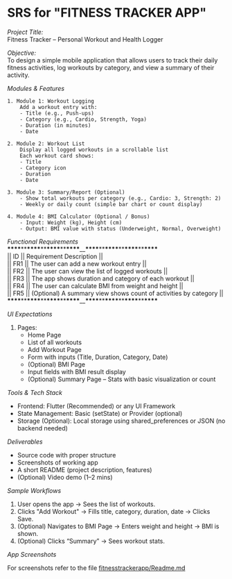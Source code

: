 # SRS for "FITNESS TRACKER APP"

_Project Title:_  
Fitness Tracker – Personal Workout and Health Logger

_Objective:_  
To design a simple mobile application that allows users to track their daily fitness activities, log workouts by category, and view a summary of their activity.

_Modules & Features_

    1. Module 1: Workout Logging
        Add a workout entry with:
        - Title (e.g., Push-ups)
        - Category (e.g., Cardio, Strength, Yoga)
        - Duration (in minutes)
        - Date

    2. Module 2: Workout List
        Display all logged workouts in a scrollable list
        Each workout card shows:
        - Title
        - Category icon
        - Duration
        - Date

    3. Module 3: Summary/Report (Optional)
        - Show total workouts per category (e.g., Cardio: 3, Strength: 2)
        - Weekly or daily count (simple bar chart or count display)

    4. Module 4: BMI Calculator (Optional / Bonus)
        - Input: Weight (kg), Height (cm)
        - Output: BMI value with status (Underweight, Normal, Overweight)

_Functional Requirements_  
 **\*\*\*\***\*\***\*\*\*\***\*\***\*\*\*\***\*\***\*\*\*\***\_\_**\*\*\*\***\*\***\*\*\*\***\*\***\*\*\*\***\*\***\*\*\*\***  
 || ID || Requirement Description ||  
 || FR1 || The user can add a new workout entry ||  
 || FR2 || The user can view the list of logged workouts ||  
 || FR3 || The app shows duration and category of each workout ||  
 || FR4 || The user can calculate BMI from weight and height ||  
 || FR5 || (Optional) A summary view shows count of activities by category ||  
 **\*\*\*\***\*\***\*\*\*\***\*\***\*\*\*\***\*\***\*\*\*\***\_\_**\*\*\*\***\*\***\*\*\*\***\*\***\*\*\*\***\*\***\*\*\*\***

_UI Expectations_

1. Pages:
   - Home Page
   - List of all workouts
   - Add Workout Page
   - Form with inputs (Title, Duration, Category, Date)
   - (Optional) BMI Page
   - Input fields with BMI result display
   - (Optional) Summary Page – Stats with basic visualization or count

_Tools & Tech Stack_

- Frontend: Flutter (Recommended) or any UI Framework
- State Management: Basic (setState) or Provider (optional)
- Storage (Optional): Local storage using shared_preferences or JSON (no backend needed)

_Deliverables_

- Source code with proper structure
- Screenshots of working app
- A short README (project description, features)
- (Optional) Video demo (1–2 mins)

_Sample Workflows_

1. User opens the app → Sees the list of workouts.
2. Clicks "Add Workout" → Fills title, category, duration, date → Clicks Save.
3. (Optional) Navigates to BMI Page → Enters weight and height → BMI is shown.
4. (Optional) Clicks “Summary” → Sees workout stats.


_App Screenshots_

For screenshots refer to the file [fitnesstrackerapp/Readme.md](./fitnesstrackerapp/README.md)
